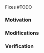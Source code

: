 <!--
SPDX-FileCopyrightText: © 2024 Siemens Healthineers AG

SPDX-License-Identifier: MIT
-->
<!-- markdownlint-disable MD041 -->

<!--

### When you open your PR

- PR title format should also conform to [conventional commits](https://www.conventionalcommits.org/en/v1.0.0/).
- "Fixes #" is in both the PR title (for release notes) and this description (to automatically link and close the issue).
- Create the PR as draft.
- Once builds are green, mark your PR "Ready for review".

When changes are requested, please address them and then dismiss the review to get it reviewed again.

-->

<!-- Does this PR fix an issue -->

Fixes #TODO

### Motivation

<!-- TODO: Say why you made your changes. -->

### Modifications

<!-- TODO: Say what changes you made. -->

### Verification

<!-- TODO: Say how you tested your changes. -->

<!--
### Beyond this PR

Thank you for submitting this!

K2s is seeking more community involvement to help to keep it viable.

-->